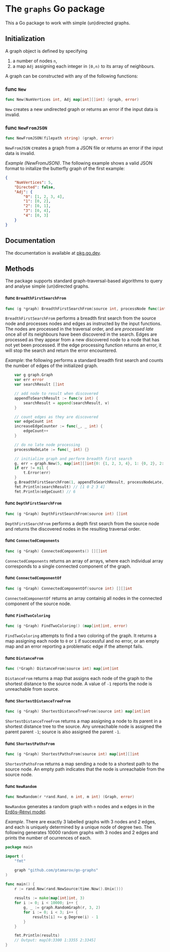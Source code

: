 # The `graphs` Go package

This a Go package to work with simple (un)directed graphs.

## Initialization

A graph object is defined by specifying

1. a number of nodes `n`,
2. a map `Adj` assigning each integer in `[0,n)` to its array of neighbours.

A graph can be constructed with any of the following functions:

### func `New`
```go
func New(NumVertices int, Adj map[int][]int) (graph, error)
```
`New` creates a new undirected graph or returns an error if the input data is invalid. 

### func `NewFromJSON`
```go
func NewFromJSON(filepath string) (graph, error) 
```
`NewFromJSON` creates a graph from a JSON file or returns an error if the input data is invalid.

_Example (NewFromJSON)_. The following example shows a valid JSON format to initalize the butterfly graph
of the first example:
```json
{
    "NumVertices": 5,
    "Directed": false,
    "Adj": {
        "0": [1, 2, 3, 4],
        "1": [0, 2],
        "2": [0, 1],
        "3": [0, 4],
        "4": [0, 3]
    }
}
```

## Documentation 

The documentation is available at [pkg.go.dev](https://pkg.go.dev/github.com/ptamarov/go-graphs).

## Methods 

The package supports standard graph-traversal-based algorithms to query and analyse simple (un)directed graphs.

#### func `BreadthFirstSearchFrom`
```go
func (g *graph) BreadthFirstSearchFrom(source int, processNode func(int), processNodeLate func(int), processEdge func(int, int) error) error
```
`BreadthFirstSearchFrom` performs a breadth first search from the source node and processes nodes and edges as instructed by the
input functions. The nodes are processed in the traversal order, and are _processed late_ once all of its neighbours have been
discovered in the search. Edges are processed as they appear from a new discovered node to a node that has not yet been 
processed. If the edge processing function returns an error, it will stop the search and return the error encountered.

_Example_: the following performs a standard breadth first search and counts the number of edges of the initialized graph.

```go
	var g graph.Graph
	var err error
	var searchResult []int

	// add node to result when discovered
	appendToSearchResult := func(v int) {
		searchResult = append(searchResult, v)
	}

	// count edges as they are discovered
	var edgeCount int
	increaseEdgeCounter := func(_, _ int) {
		edgeCount++
	}

	// do no late node processing 
	processNodeLate := func(_ int) {}

	// initialize graph and perform breadth first search
	g, err = graph.New(5, map[int][]int{0: {1, 2, 3, 4}, 1: {0, 2}, 2: {0, 1}, 3: {0, 4}, 4: {0, 3}})
	if err != nil {
		t.Error(err)
	}
	g.BreadthFirstSearchFrom(1, appendToSearchResult, processNodeLate, increaseEdgeCounter)
	fmt.Println(searchResult) // [1 0 2 3 4]
	fmt.Println(edgeCount) // 6
```

#### func `DepthFirstSearchFrom`
```go
func (g *Graph) DepthFirstSearchFrom(source int) []int
```
`DepthFirstSearchFrom` performs a depth first search from the source node and 
returns the discovered nodes in the resulting traversal order.  

#### func `ConnectedComponents`
```go
func (g *Graph) ConnectedComponents() [][]int
```
`ConnectedComponents` returns an array of arrays, where each individual array 
corresponds to a single connected component of the graph.

#### func `ConnectedComponentOf`
```go
func (g *Graph) ConnectedComponentOf(source int) [][]int
```
`ConnectedComponentOf` returns an array containig all nodes in the connected
component of the source node.

#### func `FindTwoColoring`
```go
func (g *Graph) FindTwoColoring() (map[int]int, error)
```
`FindTwoColoring` attempts to find a two coloring of the graph. It returns
a map assigning each node to `0` or `1` if successful and no error, or an 
empty map and an error reporting a problematic edge if the attempt fails.

#### func `DistanceFrom`
```go
func (*Graph) DistanceFrom(source int) map[int]int
```
`DistanceFrom` returns a map that assigns each node of the graph to the
shortest distance to the source node. A value of `-1` reports the node is
unreachable from source. 

#### func `ShortestDistanceTreeFrom`
```go
func (g *Graph) ShortestDistanceTreeFrom(source int) map[int]int
```
`ShortestDistanceTreeFrom` returns a map assigning a node to its parent
in a shortest distance tree to the source. Any unreachable node is assigned
the parent parent `-1`; source is also assigned the parent `-1`.

#### func `ShortestPathsFrom`
```go
func (g *Graph) ShortestPathsFrom(source int) map[int][]int
```
`ShortestPathsFrom` returns a map sending a node to a shortest
path to the source node. An empty path indicates that the node
is unreachable from the source node.

#### func `NewRandom`
```go
func NewRandom(r *rand.Rand, n int, m int) (Graph, error) 
```

`NewRandom` generates a random graph with `n` nodes and `m` edges in
in the [Erdős–Rényi model](https://en.wikipedia.org/wiki/Erd%C5%91s%E2%80%93R%C3%A9nyi_model).

_Example_. There are exactly 3 labelled graphs with 3 nodes and 2 edges, and each is uniquely
determined by a unique node of degree two. The following generates 10000 random graphs with 
3 nodes and 2 edges and prints the number of ocurrences of each. 

```go
package main 

import (
    "fmt"

    graph "github.com/ptamarov/go-graphs"
)

func main() {
    r := rand.New(rand.NewSource(time.Now().Unix()))
    
    results := make(map[int]int, 3)
    for i := 0; i < 10000; i++ {
        g, _ := graph.RandomGraph(r, 3, 2)
        for i := 0; i < 3; i++ {
            results[i] += g.Degree(i) - 1
        }
    }

    fmt.Println(results)
    // Output: map[0:3300 1:3355 2:3345]
}
```